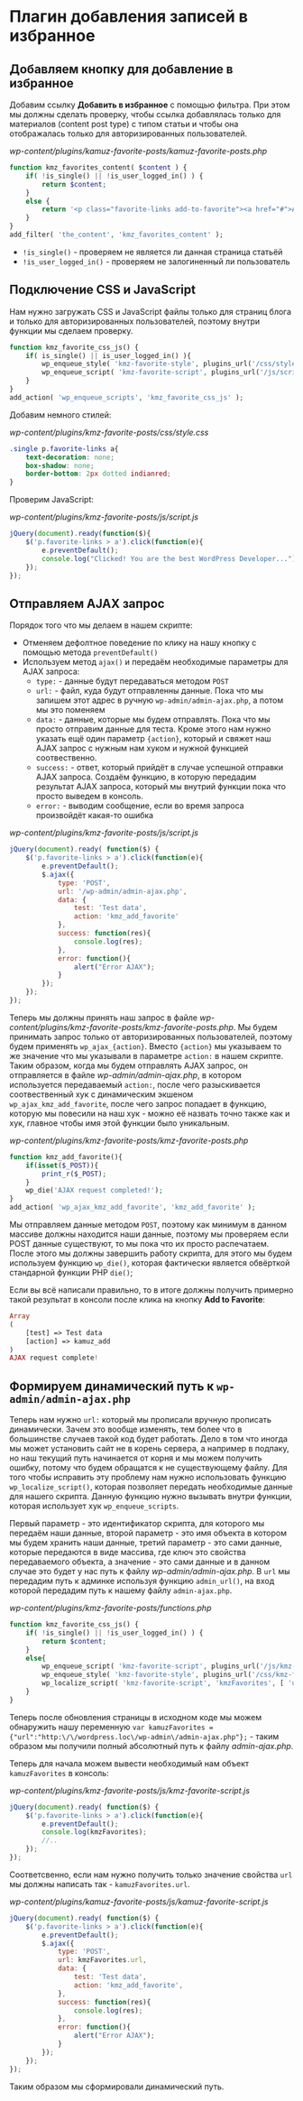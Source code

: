 # Плагин добавления записей в избранное

## Добавляем кнопку для добавление в избранное

Добавим ссылку **Добавить в избранное** с помощью фильтра. При этом мы должны сделать проверку, чтобы ссылка добавлялась только для материалов (content post type) с типом статьи и чтобы она отображалась только для авторизированных пользователей.

*wp-content/plugins/kamuz-favorite-posts/kamuz-favorite-posts.php*

```php
function kmz_favorites_content( $content ) {
    if( !is_single() || !is_user_logged_in() ) {
        return $content;
    }
    else {
        return '<p class="favorite-links add-to-favorite"><a href="#">Add to Favorite</a></p>' . $content;
    }
}
add_filter( 'the_content', 'kmz_favorites_content' );
```

* `!is_single()` - проверяем не является ли данная страница статьёй
* `!is_user_logged_in()` - проверяем не залогиненный ли пользователь

## Подключение CSS и JavaScript

Нам нужно загружать CSS и JavaScript файлы только для страниц блога и только для авторизированных пользователей, поэтому внутри функции мы сделаем проверку.

```php
function kmz_favorite_css_js() {
    if( is_single() || is_user_logged_in() ){
        wp_enqueue_style( 'kmz-favorite-style', plugins_url('/css/style.css', __FILE__), null, '1.0.0', 'screen' );
        wp_enqueue_script( 'kmz-favorite-script', plugins_url('/js/script.js', __FILE__), array( 'jquery' ), '1.0.0', true);
    }
}
add_action( 'wp_enqueue_scripts', 'kmz_favorite_css_js' );
```

Добавим немного стилей:

*wp-content/plugins/kmz-favorite-posts/css/style.css*

```css
.single p.favorite-links a{
    text-decoration: none;
    box-shadow: none;
    border-bottom: 2px dotted indianred;
}
```

Проверим JavaScript:

*wp-content/plugins/kmz-favorite-posts/js/script.js*

```js
jQuery(document).ready(function($){
    $('p.favorite-links > a').click(function(e){
        e.preventDefault();
        console.log("Clicked! You are the best WordPress Developer...");
    });
});
```

## Отправляем AJAX запрос

Порядок того что мы делаем в нашем скрипте:

* Отменяем дефолтное поведение по клику на нашу кнопку с помощью метода `preventDefault()`
* Используем метод `ajax()` и передаём необходимые параметры для AJAX запроса:
    * `type:` - данные будут передаваться методом `POST`
    * `url:` - файл, куда будут отправленны данные. Пока что мы запишем этот адрес в ручную `wp-admin/admin-ajax.php`, а потом мы это поменяем
    * `data:` - данные, которые мы будем отправлять. Пока что мы просто отправим данные для теста. Кроме этого нам нужно указать ещё один параметр `{action}`, который и свяжет наш AJAX запрос с нужным нам хуком и нужной функцией соотвественно.
    * `success:` - ответ, который прийдёт в случае успешной отправки AJAX запроса. Создаём функцию, в которую передадим результат AJAX запроса, который мы внутрий функции пока что просто выведем в консоль.
    * `error:` - выводим сообщение, если во время запроса произвойдёт какая-то ошибка

*wp-content/plugins/kmz-favorite-posts/js/script.js*

```js
jQuery(document).ready( function($) {
    $('p.favorite-links > a').click(function(e){
        e.preventDefault();
        $.ajax({
            type: 'POST',
            url: '/wp-admin/admin-ajax.php',
            data: {
                test: 'Test data',
                action: 'kmz_add_favorite'
            },
            success: function(res){
                console.log(res);
            },
            error: function(){
                alert("Error AJAX");
            }
        });
    });
});
```

Теперь мы должны принять наш запрос в файле *wp-content/plugins/kmz-favorite-posts/kmz-favorite-posts.php*. Мы будем принимать запрос только от авторизированных пользователей, поэтому будем применять `wp_ajax_{action}`. Вместо `{action}` мы указываем то же значение что мы указывали в параметре `action:` в нашем скрипте. Таким образом, когда мы будем отправлять AJAX запрос, он отправляется в файле *wp-admin/admin-ajax.php*, в котором используется передаваемый `action:`, после чего разыскивается соотвественный хук с динамическим экшеном `wp_ajax_kmz_add_favorite`, после чего запрос попадает в функцию, которую мы повесили на наш хук - можно её назвать точно также как и хук, главное чтобы имя этой функции было уникальным.

*wp-content/plugins/kmz-favorite-posts/kmz-favorite-posts.php*

```php
function kmz_add_favorite(){
    if(isset($_POST)){
        print_r($_POST);
    }
    wp_die('AJAX request completed!');
}
add_action( 'wp_ajax_kmz_add_favorite', 'kmz_add_favorite' );
```

Мы отправляем данные методом `POST`, поэтому как минимум в данном массиве должны находится наши данные, поэтому мы проверяем если POST данные существуют, то мы пока что их просто распечатаем. После этого мы должны завершить работу скрипта, для этого мы будем используем функцию `wp_die()`, которая фактически является обвёрткой стандарной функции PHP `die()`;

Если вы всё написали правильно, то в итоге должны получить примерно такой результат в консоли после клика на кнопку **Add to Favorite**:

```php
Array
(
    [test] => Test data
    [action] => kamuz_add
)
AJAX request complete!
```

## Формируем динамический путь к `wp-admin/admin-ajax.php`

Теперь нам нужно `url:` который мы прописали вручную прописать динамически. Зачем это вообще изменять, тем более что в большинстве случаев такой код будет работать. Дело в том что иногда мы может установить сайт не в корень сервера, а например в подпаку, но наш текущий путь начинается от корня и мы можем получить ошибку, потому что будем обращатся к не существующему файлу. Для того чтобы исправить эту проблему нам нужно использовать функцию `wp_localize_script()`, которая позволяет передать необходимые данные для нашего скрипта. Данную функцию нужно вызывать внутри функции, которая использует хук `wp_enqueue_scripts`.

Первый параметр - это идентификатор скрипта, для которого мы передаём наши данные, второй параметр - это имя объекта в котором мы будем хранить наши данные, третий параметр - это сами данные, которые передаются в виде массива, где ключ это свойства передаваемого объекта, а значение - это сами данные и в данном случае это будет у нас путь к файлу *wp-admin/admin-ajax.php*. В `url` мы передадим путь к админке используя функцию `admin_url()`, на вход которой передадим путь к нашему файлу `admin-ajax.php`.

*wp-content/plugins/kmz-favorite-posts/functions.php*

```php
function kmz_favorite_css_js() {
    if( !is_single() || !is_user_logged_in() ) {
        return $content;
    }
    else{
        wp_enqueue_script( 'kmz-favorite-script', plugins_url('/js/kmz-favorite-script.js', __FILE__), array( 'jquery' ), '1.0.0', true);
        wp_enqueue_style( 'kmz-favorite-style', plugins_url('/css/kmz-favorite-style.css', __FILE__), null, '1.0.0', 'screen' );
        wp_localize_script( 'kmz-favorite-script', 'kmzFavorites', [ 'url' => admin_url( 'admin-ajax.php' )] );
    }
}
```

Теперь после обновления страницы в исходном коде мы можем обнаружить нашу переменную `var kamuzFavorites = {"url":"http:\/\/wordpress.loc\/wp-admin\/admin-ajax.php"};` - таким образом мы получили полный абсолютный путь к файлу *admin-ajax.php*.

Теперь для начала можем вывести необходимый нам объект `kamuzFavorites` в консоль:

*wp-content/plugins/kmz-favorite-posts/js/kmz-favorite-script.js*

```js
jQuery(document).ready( function($) {
    $('p.favorite-links > a').click(function(e){
        e.preventDefault();
        console.log(kmzFavorites);
        //..
    });
});
```

Соответсвенно, если нам нужно получить только значение свойства `url` мы должны написать так - `kamuzFavorites.url`.

*wp-content/plugins/kamuz-favorite-posts/js/kamuz-favorite-script.js*

```js
jQuery(document).ready( function($) {
    $('p.favorite-links > a').click(function(e){
        e.preventDefault();
        $.ajax({
            type: 'POST',
            url: kmzFavorites.url,
            data: {
                test: 'Test data',
                action: 'kmz_add_favorite',
            },
            success: function(res){
                console.log(res);
            },
            error: function(){
                alert("Error AJAX");
            }
        });
    });
});
```

Таким образом мы сформировали динамический путь.